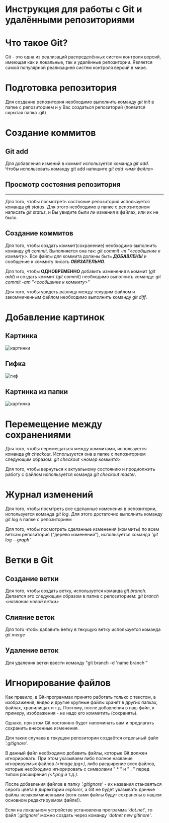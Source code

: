 # Инструкция для работы с Git и удалёнными репозиториями
# Что такое Git?
Git - это одна из реализаций распределённых систем контроля версий, имеющая как и локальные, так и удалённые репозитории. Является самой популярной реализацией систем контроля версий в мире.
# Подготовка репозитория
Для создание репозитория необходимо выполнить команду _git init_ в папке с репозиторием и у Вас создаться репозиторий (появится скрытая папка .git)

# Создание коммитов
## Git add
Для добавления измений в коммит используется команда *git add*. Чтобы использовать команду git add напишите *git add <имя файла>*

## Просмотр состояния репозитория
---
Для того, чтобы посмотреть состояние репозитория используется команда *git status*. Для этого необходимо в папке с репозиторием написать *git status*, и Вы увидите были ли измения в файлах, или их не было.

## Создание коммитов
Для того, чтобы создать коммит(сохранение) необходимо выполнить команду *git commit*. Выполняется она так: *git commit -m "<сообщение к коммиту>*. Все файлы для коммита должны быть ***ДОБАВЛЕНЫ*** и сообщение к коммиту писать ***ОБЯЗАТЕЛЬНО***.

Для того, чтобы **ОДНОВРЕМЕННО** добавить изменения в коммит (*git add*) и создать коммит (*git commit*) необходимо выполнить команду: *git commit -am "<сообщение к коммиту>"*

Для того, чтобы увидеть разницу между текущим файлом и закоммиченным файлом необходимо выполнить команду *git diff*.

# Добавление картинок
## Картинка
   ![картинки](https://miro.medium.com/max/1400/1*vlDY5078rLn0dFQWbdAKUA.png)
## Гифка
   ![гиф](https://raw.githubusercontent.com/nadehi18/battery-wallpaper-windows/master/preview/charging.gif)
## Картинка из папки
   ![картинка](1_S-_fv45WT4MgqtnPVsxtHQ.jpeg)

# Перемещение между сохранениями
Для того, чтобы перемещаться между коммитами, используется команда *git checkout*. Используется она в папке с пепозиторием следующим образом: *git checkout <номер коммита>*

Для того, чтобы вернуться к актуальному состоянию и продиолжить работу с файлом используется команда *git checkout master*.

# Журнал изменений
Для того, чтобы посмтреть все сделанные изменения в репозитории, используется команда _git log_. Для этого достаточно выполнить команду _git log_ в папке с репозиторием

Для того, чтобы посмотреть сделанные изменения (коммиты) по всем веткам репозитория ("дерево изменений"), используется команда *'git log --graph'*

# Ветки в Git
## Создание ветки
Для того, чтобы создать ветку, используется команда *git branch*. Делается это следующим образом в папке с репозиторием: *git branch <название новой ветки>*
## Слияние веток
Для того чтобы дабавить ветку в текущую ветку используется команда *git merge*
## Удаление веток
Для удаления ветки ввести команду "git branch -d 'name branch'"

# Игнорирование файлов
Как правило, в Git-программах принято работать только с текстом, а изображения, видео и другие крупные файлы хранят в других папках, файлах, хранилищах и т.д. 
Поэтому, после добавления в наш файл, к примеру, изображения - не надо его коммитить (сохранять). 

Однако, при этом Git постоянно будет напоминать вам и предлагать сохранить внесенные изменения.

Для таких случаев в текущем репозитории создаётся отдельный файл *'.gitignore'*. 

В данный файл необходимо добавить файлы, которые Git должен игнорировать.
При этом указываем либо полное название игнорируемых файлов *(<image.jpg>)*, либо расширение всех файлов, которые необходимо игнорировать с символами " * " и " . " перед типом расширения _(<*.png и т.д.)_.

После добавления файлов в папку *'.gitignore'* - их названия становяться серого цвета в директории *explorer*, а Git не будет указывать данные файлы незакоммиченными (хотя сами файлы будут сохранены в нашем основном редактируемом файле!).

Если на локальном устройстве установлена программа *'dot.net'*, то файл *'.gitignore'* можно создать через команду *'dotnet new gitinore'*.